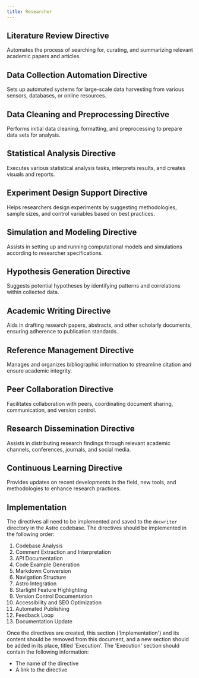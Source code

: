 ```yaml
---
title: Researcher
---
```

## Literature Review Directive

Automates the process of searching for, curating, and summarizing relevant academic papers and articles.

## Data Collection Automation Directive

Sets up automated systems for large-scale data harvesting from various sensors, databases, or online resources.

## Data Cleaning and Preprocessing Directive

Performs initial data cleaning, formatting, and preprocessing to prepare data sets for analysis.

## Statistical Analysis Directive

Executes various statistical analysis tasks, interprets results, and creates visuals and reports.

## Experiment Design Support Directive

Helps researchers design experiments by suggesting methodologies, sample sizes, and control variables based on best practices.

## Simulation and Modeling Directive

Assists in setting up and running computational models and simulations according to researcher specifications.

## Hypothesis Generation Directive

Suggests potential hypotheses by identifying patterns and correlations within collected data.

## Academic Writing Directive

Aids in drafting research papers, abstracts, and other scholarly documents, ensuring adherence to publication standards.

## Reference Management Directive

Manages and organizes bibliographic information to streamline citation and ensure academic integrity.

## Peer Collaboration Directive

Facilitates collaboration with peers, coordinating document sharing, communication, and version control.

## Research Dissemination Directive

Assists in distributing research findings through relevant academic channels, conferences, journals, and social media.

## Continuous Learning Directive

Provides updates on recent developments in the field, new tools, and methodologies to enhance research practices.

## Implementation

The directives all need to be implemented and saved to the `docwriter` directory in the Astro codebase. The directives should be implemented in the following order:

1. Codebase Analysis
2. Comment Extraction and Interpretation
3. API Documentation
4. Code Example Generation
5. Markdown Conversion
6. Navigation Structure
7. Astro Integration
8. Starlight Feature Highlighting
9. Version Control Documentation
10. Accessibility and SEO Optimization
11. Automated Publishing
12. Feedback Loop
13. Documentation Update

Once the directives are created, this section ('Implementation') and its content should be removed from this document, and a new section should be added in its place, titled 'Execution'. The 'Execution' section should contain the following information:

* The name of the directive
* A link to the directive
